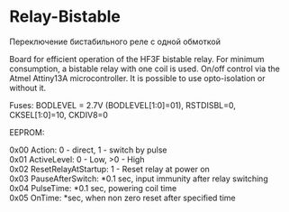 # Relay-Bistable
Переключение бистабильного реле с одной обмоткой

Board for efficient operation of the HF3F bistable relay. For minimum consumption, a bistable relay with one coil is used. On/off control via the Atmel Attiny13A microcontroller. It is possible to use opto-isolation or without it.

Fuses: BODLEVEL = 2.7V (BODLEVEL[1:0]=01), RSTDISBL=0, CKSEL[1:0]=10, CKDIV8=0

EEPROM:

0x00 Action: 0 - direct, 1 - switch by pulse<br>
0x01 ActiveLevel: 0 - Low, >0 - High<br>
0x02 ResetRelayAtStartup: 1 - Reset relay at power on <br>
0x03 PauseAfterSwitch: *0.1 sec, input immunity after relay switching<br>
0x04 PulseTime: *0.1 sec, powering coil time<br>
0x05 OnTime: *sec, when non zero reset after specified time<br>
